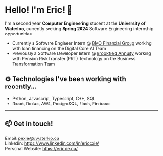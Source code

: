 # Hello! I'm Eric! 👋

I'm a second year **Computer Engineering** student at the **University of Waterloo**, currently seeking **Spring 2024** Software Engineering internship opportunities.

- Currently a Software Engineer Intern @ [BMO Financial Group](https://www.bmo.com/) working with loan financing on the Digital Core AI Team
- Previously a Software Developer Intern @ [Brookfield Annuity](https://www.brookfieldannuity.com/) working with Pension Risk Transfer (PRT) Technology on the Business Transformation Team

## ⚙️ Technologies I've been working with recently...

- Python, Javascript, Typescript, C++, SQL
- React, Redux, AWS, PostgreSQL, Flask, Firebase

---

## 📫 Get in touch!

Email: pexie@uwaterloo.ca \
Linkedin: https://www.linkedin.com/in/ericcxie/ \
Personal Website: https://ericxie.ca/
